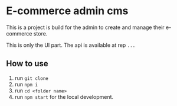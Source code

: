 # E-commerce admin cms 

This is a project is build for the admin to create and manage their e-commerce store.

This is only the UI part. The api is available at rep `...`

## How to use

1. run `git clone`
2. run `npm i`
3. run `cd <folder name>`
4. run `npm start` for the local development. 